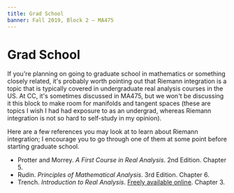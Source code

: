 ```yaml
---
title: Grad School
banner: Fall 2019, Block 2 — MA475
---
```


# Grad School

If you're planning on going to graduate school in mathematics or something closely related, it's probably worth pointing out that Riemann integration is a topic that is typically covered in undergraduate real analysis courses in the US. At CC, it's sometimes discussed in MA475, but we won't be discussing it this block to make room for manifolds and tangent spaces (these are topics I wish I had had exposure to as an undergrad, whereas Riemann integration is not so hard to self-study in my opinion).

Here are a few references you may look at to learn about Riemann integration; I encourage you to go through one of them at some point before starting graduate school.

* Protter and Morrey. *A First Course in Real Analysis*. 2nd Edition. Chapter 5.
* Rudin. *Principles of Mathematical Analysis*. 3rd Edition. Chapter 6.
* Trench. *Introduction to Real Analysis*. [Freely available online](https://digitalcommons.trinity.edu/mono/7/). Chapter 3.
